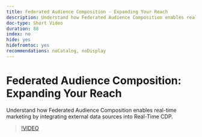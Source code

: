 ```yaml
---
title: Federated Audience Composition - Expanding Your Reach
description: Understand how Federated Audience Composition enables real-time marketing by integrating external data sources into Real-Time CDP.
doc-type: Short Video
duration: 88
index: no
hide: yes
hidefromtoc: yes
recommendations: noCatalog, noDisplay
---
```


# Federated Audience Composition: Expanding Your Reach

Understand how Federated Audience Composition enables real-time marketing by integrating external data sources into Real-Time CDP.

<!-- 62_S508_3442517_87_federated-audience-composition-expanding-your-reach -->
>[!VIDEO](https://video.tv.adobe.com/v/3458250/?learn=on&enablevpops=true)
